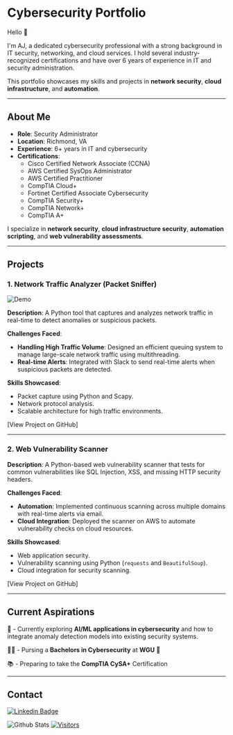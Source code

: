 # Cybersecurity Portfolio

Hello 👋

I'm AJ, a dedicated cybersecurity professional with a strong background in IT security, networking, and cloud services. I hold several industry-recognized certifications and have over 6 years of experience in IT and security administration.

This portfolio showcases my skills and projects in **network security**, **cloud infrastructure**, and **automation**.

---

## About Me
- **Role**: Security Administrator
- **Location**: Richmond, VA
- **Experience**: 6+ years in IT and cybersecurity
- **Certifications**:
  - Cisco Certified Network Associate (CCNA)
  - AWS Certified SysOps Administrator
  - AWS Certified Practitioner
  - CompTIA Cloud+
  - Fortinet Certified Associate Cybersecurity 
  - CompTIA Security+
  - CompTIA Network+
  - CompTIA A+

I specialize in **network security**, **cloud infrastructure security**, **automation scripting**, and **web vulnerability assessments**.

---

## Projects

### 1. Network Traffic Analyzer (Packet Sniffer)

![Demo](https://media.giphy.com/media/example.gif)

**Description**: A Python tool that captures and analyzes network traffic in real-time to detect anomalies or suspicious packets.

**Challenges Faced**:
- **Handling High Traffic Volume**: Designed an efficient queuing system to manage large-scale network traffic using multithreading.
- **Real-time Alerts**: Integrated with Slack to send real-time alerts when suspicious packets are detected.

**Skills Showcased**:
- Packet capture using Python and Scapy.
- Network protocol analysis.
- Scalable architecture for high traffic environments.

[View Project on GitHub]

---

### 2. Web Vulnerability Scanner

**Description**: A Python-based web vulnerability scanner that tests for common vulnerabilities like SQL Injection, XSS, and missing HTTP security headers.

**Challenges Faced**:
- **Automation**: Implemented continuous scanning across multiple domains with real-time alerts via email.
- **Cloud Integration**: Deployed the scanner on AWS to automate vulnerability checks on cloud resources.

**Skills Showcased**:
- Web application security.
- Vulnerability scanning using Python (`requests` and `BeautifulSoup`).
- Cloud integration for security scanning.

[View Project on GitHub]

---

## Current Aspirations

🚀 - Currently exploring **AI/ML applications in cybersecurity** and how to integrate anomaly detection models into existing security systems.


👨‍🎓 - Pursing a **Bachelors in Cybersecurity** at **WGU** 🦉


📚 - Preparing to take the **CompTIA CySA+** Certification


---

## Contact

[![Linkedin Badge](https://img.shields.io/badge/-AJ%20Griffin-blue?style=flat-square&logo=Linkedin&logoColor=white&link=https://www.linkedin.com/in/aj-griffin/)](https://www.linkedin.com/in/aj-griffin/)

![Github Stats](https://github-readme-stats.vercel.app/api?username=ajgriffin&count_private=true&show_icons=true&include_all_commits=true)
[![Visitors](https://api.visitorbadge.io/api/visitors?path=ajgriffin%2Fajgriffin&label=VISITORS&countColor=%23263759)](https://visitorbadge.io/status?path=ajgriffin%2ajgriffin)